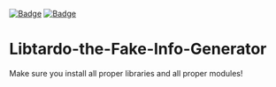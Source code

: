 [![Badge](https://img.shields.io/badge/PythonDiddler-blue)](https://github.com/Fr0zst)  [![Badge](https://img.shields.io/badge/Python-blue)](https://www.python.org/downloads/)


# Libtardo-the-Fake-Info-Generator



Make sure you install all proper libraries and all proper modules!
